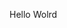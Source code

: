 Hello Wolrd












































































































































































































































































































































































































































































































































































































































































































































































































































